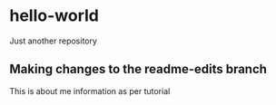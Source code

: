 # hello-world
Just another repository


## Making changes to the readme-edits branch

This is about me information as per tutorial
